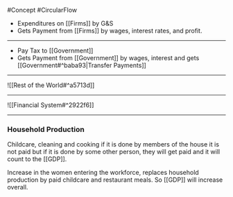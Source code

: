 #Concept 
#CircularFlow

- Expenditures on [[Firms]] by G&S
- Gets Payment from [[Firms]] by wages, interest rates, and profit.

---

- Pay Tax to [[Government]] 
- Gets Payment from [[Government]] by wages, interest and gets [[Government#^baba93|Transfer Payments]]

---

![[Rest of the World#^a5713d]]

---

![[Financial System#^2922f6]]

---

### Household Production
Childcare, cleaning and cooking if it is done by members of the house it is not paid but if it is done by some other person, they will get paid and it will count to the [[GDP]].

Increase in the women entering the workforce, replaces household production by paid childcare and restaurant meals. So [[GDP]] will increase overall.